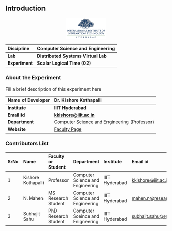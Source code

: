 ## Introduction

<div align="center">
<img src="experiment/images/iiith-logo.png" width="25%">
</div>

<b>Discipline | <b> Computer Science and Engineering
:--|:--|
<b> Lab | <b> Distributed Systems Virtual Lab
<b> Experiment|     <b> Scalar Logical Time (02)

### About the Experiment 

Fill a brief description of this experiment here

<b>Name of Developer | <b> Dr. Kishore Kothapalli
:--|:--|
<b> Institute | <b> IIIT Hyderabad
<b> Email id|     <b> kkishore@iiit.ac.in
<b> Department |  Computer Science and Engineering (Professor)
<b> Website | [Faculty Page](https://faculty.iiit.ac.in/~kkishore/)

### Contributors List

SrNo | Name | Faculty or Student | Department| Institute | Email id
:--|:--|:--|:--|:--|:--|
1 | Kishore Kothapalli | Professor | Computer Science and Engineering | IIIT Hyderabad | kkishore@iiit.ac.in
2 | N. Mahen | MS Research Student | Computer Science and Engineering | IIIT Hyderabad | mahen.n@research.iiit.ac.in
3 | Subhajit Sahu | PhD Research Student | Computer Sceince and Enigneering | IIIT Hyderabad | subhajit.sahu@research.iiit.ac.in
